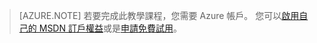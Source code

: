 > [AZURE.NOTE]
> 若要完成此教學課程，您需要 Azure 帳戶。 您可以<a href="/pricing/member-offers/msdn-benefits-details/?WT.mc_id=A85619ABF" target="_blank">啟用自己的 MSDN 訂戶權益</a>或是<a href="/pricing/free-trial/?WT.mc_id=A85619ABF" target="_blank">申請免費試用</a>。



